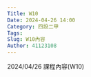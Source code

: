 ```yaml
---
Title: W10
Date: 2024-04-26 14:00
Category: 四設二甲
Tags: 
Slug: W10內容
Author: 41123108
---
```


2024/04/26 課程內容(W10)

<!-- PELICAN_END_SUMMARY -->

# 